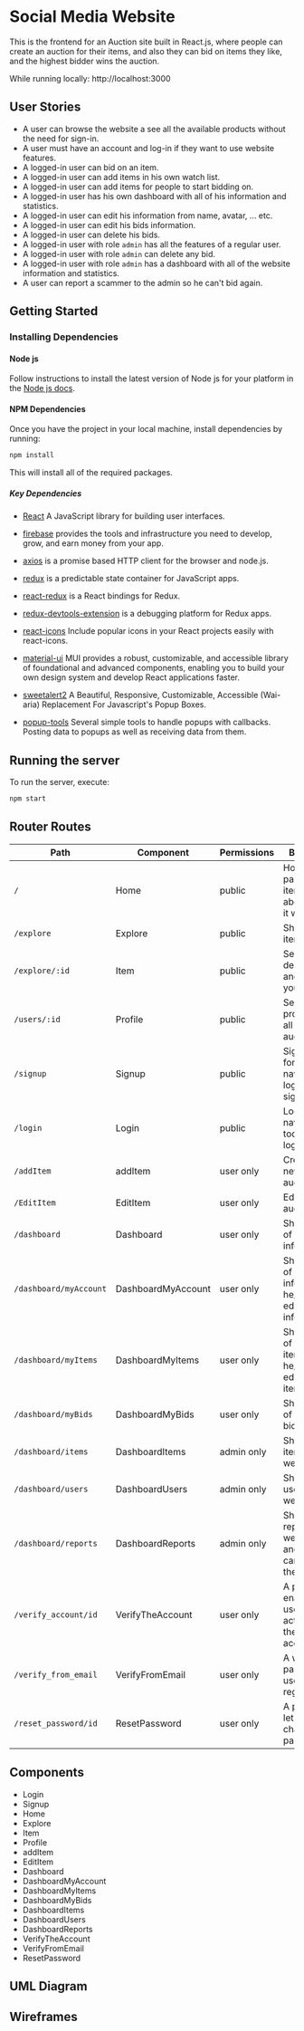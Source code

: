 # Social Media Website

This is the frontend for an Auction site built in React.js, where people can create an auction for their items, and also they can bid on items they like, and the highest bidder wins the auction.

While running locally: http://localhost:3000

## User Stories

- A user can browse the website a see all the available products without the need for sign-in.
- A user must have an account and log-in if they want to use website features.
- A logged-in user can bid on an item.
- A logged-in user can add items in his own watch list.
- A logged-in user can add items for people to start bidding on.
- A logged-in user has his own dashboard with all of his information and statistics.
- A logged-in user can edit his information from name, avatar, ... etc.
- A logged-in user can edit his bids information.
- A logged-in user can delete his bids.
- A logged-in user with role `admin` has all the features of a regular user.
- A logged-in user with role `admin` can delete any bid.
- A logged-in user with role `admin` has a dashboard with all of the website information and statistics.
- A user can report a scammer to the admin so he can't bid again.

## Getting Started

### Installing Dependencies

#### Node js

Follow instructions to install the latest version of Node js for your platform in the [Node js docs](https://nodejs.org/en/).

#### NPM Dependencies

Once you have the project in your local machine, install dependencies by running:

```bash
npm install
```

This will install all of the required packages.

##### Key Dependencies

- [React](https://reactjs.org/) A JavaScript library for building user interfaces.

- [firebase](https://www.npmjs.com/package/firebase) provides the tools and infrastructure you need to develop, grow, and earn money from your app.

- [axios](https://www.npmjs.com/package/axios) is a promise based HTTP client for the browser and node.js.

- [redux](https://www.npmjs.com/package/redux) is a predictable state container for JavaScript apps.

- [react-redux](https://www.npmjs.com/package/react-redux) is a React bindings for Redux.

- [redux-devtools-extension](https://www.npmjs.com/package/redux-devtools-extension) is a debugging platform for Redux apps.

- [react-icons](https://react-icons.github.io/react-icons/) Include popular icons in your React projects easily with react-icons.

- [material-ui](https://mui.com/) MUI provides a robust, customizable, and accessible library of foundational and advanced components, enabling you to build your own design system and develop React applications faster.

- [sweetalert2](https://sweetalert2.github.io/) A Beautiful, Responsive, Customizable, Accessible (Wai-aria) Replacement For Javascript's Popup Boxes.

- [popup-tools](https://www.npmjs.com/package/popup-tools) Several simple tools to handle popups with callbacks. Posting data to popups as well as receiving data from them.

## Running the server

To run the server, execute:

```bash
npm start
```

## Router Routes

| Path                   | Component          | Permissions | Behavior                                                    |
| ---------------------- | ------------------ | ----------- | ----------------------------------------------------------- |
| `/`                    | Home               | public      | Home page, show items, about, how it works                  |
| `/explore`             | Explore            | public      | Shows all items                                             |
| `/explore/:id`         | Item               | public      | See an Item description, and also you can bid               |
| `/users/:id`           | Profile            | public      | See a user profile, with all of his auctions                |
| `/signup`              | Signup             | public      | Signup form, navigate to login after signup                 |
| `/login`               | Login              | public      | Login form, navigate to todos after login                   |
| `/addItem`             | addItem            | user only   | Create a new auction                                        |
| `/EditItem`            | EditItem           | user only   | Edit an auction                                             |
| `/dashboard`           | Dashboard          | user only   | Shows all of the user info                                  |
| `/dashboard/myAccount` | DashboardMyAccount | user only   | Shows all of the user info, and he/she can edit any info    |
| `/dashboard/myItems`   | DashboardMyItems   | user only   | Shows all of the user items, and he/she can edit any item   |
| `/dashboard/myBids`    | DashboardMyBids    | user only   | Shows all of the user bids                                  |
| `/dashboard/items`     | DashboardItems     | admin only  | Shows all items in website                                  |
| `/dashboard/users`     | DashboardUsers     | admin only  | Shows all users in website                                  |
| `/dashboard/reports`   | DashboardReports   | admin only  | Shows reports in website, and admin can change their status |
| `/verify_account/id`   | VerifyTheAccount   | user only   | A page enables the user to activate their account           |
| `/verify_from_email`   | VerifyFromEmail    | user only   | A wlecome page to a user after register                     |
| `/reset_password/id`   | ResetPassword      | user only   | A page to let a user change his password                    |

## Components

- Login
- Signup
- Home
- Explore
- Item
- Profile
- addItem
- EditItem
- Dashboard
- DashboardMyAccount
- DashboardMyItems
- DashboardMyBids
- DashboardItems
- DashboardUsers
- DashboardReports
- VerifyTheAccount
- VerifyFromEmail
- ResetPassword

## UML Diagram

## Wireframes
